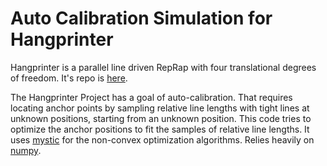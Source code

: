 # Auto Calibration Simulation for Hangprinter
Hangprinter is a parallel line driven RepRap with four translational degrees of freedom.
It's repo is [here](https://github.com/tobbelobb/hangprinter).

The Hangprinter Project has a goal of auto-calibration.
That requires locating anchor points by sampling relative line lengths with tight lines at unknown positions, starting from an unknown position.
This code tries to optimize the anchor positions to fit the samples of relative line lengths.
It uses [mystic](https://github.com/uqfoundation/mystic) for the non-convex optimization algorithms.
Relies heavily on [numpy](https://github.com/numpy/numpy).
